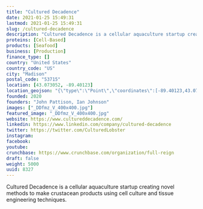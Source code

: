 ```yaml
---
title: "Cultured Decadence"
date: 2021-01-25 15:49:31
lastmod: 2021-01-25 15:49:31
slug: /cultured-decadence
description: "Cultured Decadence is a cellular aquaculture startup creating novel methods to make crustacean products using cell culture and tissue engineering techniques."
proteins: [Cell-Based]
products: [Seafood]
business: [Production]
finance_type: []
country: "United States"
country_code: "US"
city: "Madison"
postal_code: "53715"
location: [43.073052, -89.40123]
location_geojson: "{\"type\":\"Point\",\"coordinates\":[-89.40123,43.073052]}"
founded: 2020
founders: "John Pattison, Ian Johnson"
images: ["_DDfmz_V_400x400.jpg"]
featured_image: "_DDfmz_V_400x400.jpg"
website: https://www.cultureddecadence.com/
linkedin: https://www.linkedin.com/company/cultured-decadence
twitter: https://twitter.com/CulturedLobster
instagram: 
facebook: 
youtube: 
crunchbase: https://www.crunchbase.com/organization/full-reign
draft: false
weight: 5000
uuid: 8327
---
```

Cultured Decadence is a cellular aquaculture startup creating novel methods to make crustacean products using cell culture and tissue engineering techniques.
